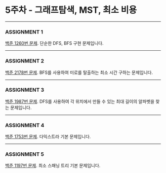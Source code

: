 # 5주차 - 그래프탐색, MST, 최소 비용

-------------------------

### ASSIGNMENT 1

[백준 1260번 문제](https://www.acmicpc.net/problem/1260). 단순한 DFS, BFS 구현 문제입니다.

-------------------------

### ASSIGNMENT 2

[백준 2178번 문제](https://www.acmicpc.net/problem/2178). BFS를 사용하여 미로를 탈출하는 최소 시간 구하는 문제입니다.

-------------------------

### ASSIGNMENT 3

[백준 1987번 문제](https://www.acmicpc.net/problem/1987). DFS를 사용하여 각 위치에서 만들 수 있는 최대 길이의 알파벳을 찾는 문제입니다.

-------------------------

### ASSIGNMENT 4

[백준 1753번 문제](https://www.acmicpc.net/problem/1753). 다익스트라 기본 문제입니다.

--------------------------

### ASSIGNMENT 5

[백준 1197번 문제](https://www.acmicpc.net/problem/1197). 최소 스패닝 트리 기본 문제입니다.

